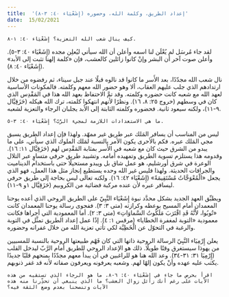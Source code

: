 ```yaml
---
title:  'إعداد الطريق، وكلمة الله، وحضوره (إِشَعْيَاء ٤٠: ٣-٨)'
date:  15/02/2021
---
```


`كيف ينال شعب الله التعزية؟ إِشَعْيَاء ٤٠: ١-٨.`

لقد جاء مُرسَل لم يُعْلَن لنا اسمه وأعلن أن الله سيأتي ليُعلِن مجده (إِشَعْيَاء ٤٠: ٣-٥). وأعلن صوت آخر أن البشر وإنْ كانوا زائلين كالعشب، فإن «كلمة إلهنا تثبت إلى الأبد» (إِشَعْيَاء ٤٠: ٨).

نال شعب الله مجدّدًا، بعد الأَسر ما كانوا قد نالوه قبلًا عند جبل سيناء، ثم رفضوه من خلال ارتدادهم الذي جلب عليهم العقاب، ألا وهو حضور الله معهم وكلمته. فالمكونات الأساسية لعهد الله مع شعبه كانت حضوره وكلمته. وقد تمَّ الاحتفاظ بعهد الله هذا في المَقْدِس الذي كان في وسطهم (خروج ٢٥: ٨، ١٦). ونظرًا لأنهم انتهكوا كلمته، ترك الله هيكله (حَزَقِيَّال ٩-١١)، ولكنه سيعود ثانية. فحضوره وكلمته الثابتة إلى الأبد يجلبان الرجاء والتعزية لشعبه.

`ما هي الاستعدادات اللازمة لمجيء الرَّبّ؟ إِشَعْيَاء ٤٠: ٣-٥.`

ليس من المناسب أن يسافر المَلك عبر طريق غير ممهّد. ولهذا فإن إعداد الطريق يسبق مجي المَلك عبره. فكم بالأحرى يكون الأمر بالنسبة لمَلك الملوك الذي سيأتي، على ما يبدو من الشرق حيث كان مع شعبه في الأَسر بمثابة المَقْدِس لهم (حَزَقِيَّال ١١: ١٦). وقدومه هذا يستلزم تسوية الطريق وتمهيده أمامه. وتشييد طريق حرفي متساوٍ عبر التلال الوعرة في شرق أورشليم، هو عمل شاق بل ويبدو مستحيلًا حتى باستخدام الديناميت والجرافات الحديثة. ولهذا فليس غير الله وحده يستطيع إنجاز مثل هذا العمل، فهو الذي يجعل «الْمُعْوَجَّاتُ مُسْتَقِيمَةً» (إِشَعْيَاء ٤٢: ١٦). ولكنه تعالى ليس بحاجة إلى طريق حرفي ليسافر عبره لأن عنده مركبة فضائية من الكروبيم (حَزَقِيَّال ١و ٩-١١).

ويطبِّق العهد الجديد بشكل محدَّد نبوة إِشَعْيَاء النَّبِيّ على الطريق الروحي الذي أعده يوحنا المعمدان أمام المسيح بوعظه وكرازته (متى ٣: ٣). ففحوى رسالة يوحنا المعمدان كانت «تُوبُوا، لأَنَّهُ قَدِ اقْتَرَبَ مَلَكُوتُ السَّماوَاتِ» (متى ٣: ٢). أما المعمودية التي أجراها فكانت معمودية «التوبة لمغفرة الخطايا» (مرقس ١: ٤). إذًا عمل إعداد الطريق تمثَّل في التوبة والرغبة في التحوّل عن الْخَطِيَّة لكي تأتي تعزية الله من خلال غفرانه وحضوره.

يعلن إِرْمِيَاء النَّبِيّ الرسالة الروحية ذاتها التي كان فَهْم طبيعتها الروحية بالنسبة للمسبيين من يهوذا سيستغرق وقتًا طويلًا. ذلك هو الإعداد الروحي للطريق أمام الرَّبّ ليدخل القلب (إِرْمِيَا ٣١: ٣١-٣٤). وعد الله هنا هو للراغبين في أن يبدأ معهم مجدّدًا بمنحهم قلبًا جديدًا يكتب عليه عهده وأنْ يكون إلهًا لهم. وشعبه يعرفونه ويعرفون صفاته لأنه قد غفر ذنوبهم.

`اقرأ بحرص ما جاء في إِشَعْيَاء ٤٠: ٦-٨. ما هو الرجاء الذي تستقيه من هذه الآيات على رغم أنك زائل زوال العشب؟ ما الذي ينبغي أن تحذِّرنا منه هذه الآيات وتنصحنا بعدم وضع الثقة فيه؟`